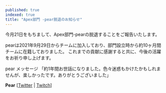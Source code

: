 ```yaml
---
published: true
indexed: true
title: "Apex部門 -pear脱退のお知らせ"
---
```


今月21日をもちまして、Apex部門-pearの脱退することをご報告いたします。

pearは2021年9月29日からチームに加入しており、部門設立時から約10ヶ月間チームに在籍しておりました。
これまでの貢献に感謝すると共に、今後の活躍をお祈り申し上げます。

pear メッセージ
「約1年間お世話になりました。色々迷惑もかけたかもしれませんが、楽しかったです。ありがとうございました」


**Pear** [[Twitter](https://twitter.com/pear_fps) | [Twitch](https://twitch.tv/pear_fps)]
